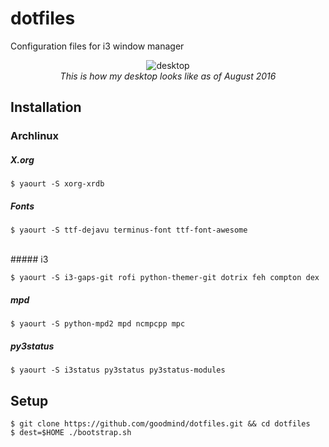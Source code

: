 dotfiles
========

Configuration files for i3 window manager

<p align="center">
<img src="http://hnng.moe/f/FNx" alt="desktop" />
<br/>
<i>This is how my desktop looks like as of August 2016</i>
</p>

Installation
------------

### Archlinux

##### X.org

    $ yaourt -S xorg-xrdb

##### Fonts

    $ yaourt -S ttf-dejavu terminus-font ttf-font-awesome
<br/>
##### i3

    $ yaourt -S i3-gaps-git rofi python-themer-git dotrix feh compton dex
    
##### mpd
    
    $ yaourt -S python-mpd2 mpd ncmpcpp mpc
    
##### py3status
    
    $ yaourt -S i3status py3status py3status-modules

Setup
-----

    $ git clone https://github.com/goodmind/dotfiles.git && cd dotfiles
    $ dest=$HOME ./bootstrap.sh

